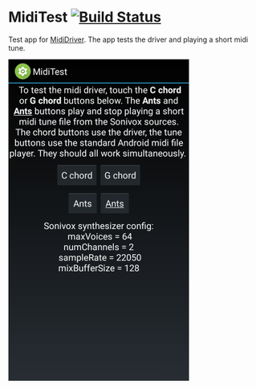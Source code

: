 # MidiTest [![Build Status](https://travis-ci.org/billthefarmer/miditest.svg?branch=master)](https://travis-ci.org/billthefarmer/miditest)

Test app for
[MidiDriver](https://github.com/billthefarmer/mididriver). The app
tests the driver and playing a short midi tune.

![](https://github.com/billthefarmer/billthefarmer.github.io/raw/master/images/miditest.png)
